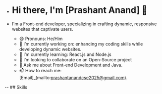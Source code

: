 - # Hi there, I'm [Prashant Anand] 👋

- I'm a Front-end developer, specializing in crafting dynamic, responsive websites that captivate users. 

  - 😄 Pronouns: He/Him
  - 🔭 I’m currently working on: enhancing my coding skills while developing dynamic websites.
  - 🌱 I’m currently learning: React.js and Node.js
  - 👯 I’m looking to collaborate on an Open-Source project
  - 💬 Ask me about Front-end Development and Java.
  - 📫 How to reach me: [Email]_(mailto:prashantanandcse2025@gmail.com).
    <!--  - ⚡ **Personal Website:** [Portfolio]_(link). -->

-- ## Skills


